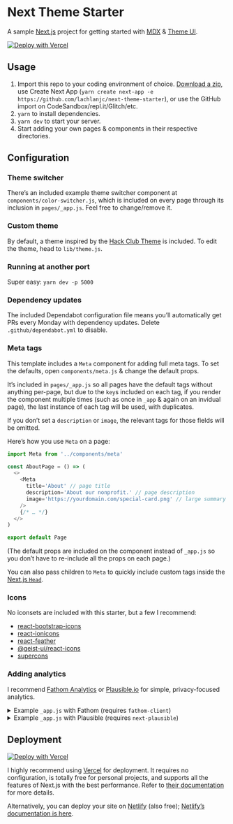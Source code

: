 # Next Theme Starter

A sample [Next.js] project for getting started with [MDX] & [Theme UI].

[![Deploy with Vercel](https://vercel.com/button)](https://vercel.com/new/git/external?repository-url=https%3A%2F%2Fgithub.com%2Flachlanjc%2Fnext-theme-starter&repository-name=next-theme-starter)

[next.js]: https://nextjs.org
[mdx]: https://mdxjs.com
[theme ui]: https://theme-ui.com

## Usage

1. Import this repo to your coding environment of choice. [Download a zip](https://github.com/lachlanjc/next-theme-starter/archive/refs/heads/main.zip), use Create Next App (`yarn create next-app -e https://github.com/lachlanjc/next-theme-starter`), or use the GitHub import on CodeSandbox/repl.it/Glitch/etc.
2. `yarn` to install dependencies.
3. `yarn dev` to start your server.
4. Start adding your own pages & components in their respective directories.

## Configuration

### Theme switcher

There’s an included example theme switcher component at `components/color-switcher.js`,
which is included on every page through its inclusion in `pages/_app.js`.
Feel free to change/remove it.

### Custom theme

By default, a theme inspired by the [Hack Club Theme](https://theme.hackclub.com) is included.
To edit the theme, head to `lib/theme.js`.

### Running at another port

Super easy: `yarn dev -p 5000`

### Dependency updates

The included Dependabot configuration file means you’ll automatically get PRs
every Monday with dependency updates. Delete `.github/dependabot.yml` to
disable.

### Meta tags

This template includes a `Meta` component for adding full meta tags.
To set the defaults, open `components/meta.js` & change the default props.

It’s included in `pages/_app.js` so all pages have the default tags without
anything per-page, but due to the `key`s included on each tag, if you render
the component multiple times (such as once in `_app` & again on an invidual page),
the last instance of each tag will be used, with duplicates.

If you don’t set a `description` or `image`, the relevant tags for those fields
will be omitted.

Here’s how you use `Meta` on a page:

```js
import Meta from '../components/meta'

const AboutPage = () => (
  <>
    <Meta
      title='About' // page title
      description='About our nonprofit.' // page description
      image='https://yourdomain.com/special-card.png' // large summary card image URL
    />
    {/* … */}
  </>
)

export default Page
```

(The default props are included on the component instead of `_app.js` so you
don’t have to re-include all the props on each page.)

You can also pass children to `Meta` to quickly include custom tags inside the
[Next.js `Head`](https://nextjs.org/docs/api-reference/next/head).

### Icons

No iconsets are included with this starter, but a few I recommend:

- [react-bootstrap-icons](https://github.com/ismamz/react-bootstrap-icons)
- [react-ionicons](https://github.com/zamarrowski/react-ionicons)
- [react-feather](https://github.com/feathericons/react-feather)
- [@geist-ui/react-icons](https://github.com/geist-org/react-icons)
- [supercons](https://github.com/lachlanjc/supercons)

### Adding analytics

I recommend [Fathom Analytics](https://usefathom.com/ref/NXBJA2) or
[Plausible.io](https://plausible.io)
for simple, privacy-focused analytics.

<details>
<summary>Example <code>_app.js</code> with Fathom (requires <code>fathom-client</code>)</summary>

```js
import React, { useEffect } from 'react'
import { useRouter } from 'next/router'
import Head from 'next/head'

import Meta from '../components/meta'
import theme from '../lib/theme'
import { ThemeProvider } from 'theme-ui'
import * as Fathom from 'fathom-client'

const App = ({ Component, pageProps }) => {
  const router = useRouter()

  useEffect(() => {
    Fathom.load('YOURCODE', {
      includedDomains: ['YOURDOMAIN.com'],
      url: 'https://YOURSUB.YOURDOMAIN.com/script.js', // optional
    })
    const onRouteChangeComplete = () => Fathom.trackPageview()
    router.events.on('routeChangeComplete', onRouteChangeComplete)
    return () => {
      router.events.off('routeChangeComplete', onRouteChangeComplete)
    }
  }, [])

  return (
    <ThemeProvider theme={theme}>
      <Meta />
      <Component {...pageProps} />
    </ThemeProvider>
  )
}

export default App
```

</details>
<details>
<summary>Example <code>_app.js</code> with Plausible (requires <code>next-plausible</code>)</summary>

```js
import * as React from 'react'
import Head from 'next/head'

import PlausibleProvider from 'next-plausible'
import theme from '../lib/theme'
import { ThemeProvider } from 'theme-ui'
import Meta from '../components/meta'

const App = ({ Component, pageProps }) => {
  return (
    <PlausibleProvider domain='YOURDOMAIN.com'>
      <ThemeProvider theme={theme}>
        <Meta />
        <Component {...pageProps} />
      </ThemeProvider>
    </PlausibleProvider>
  )
}

export default App
```

</details>

## Deployment

[![Deploy with Vercel](https://vercel.com/button)](https://vercel.com/import/git?s=https%3A%2F%2Fgithub.com%2Flachlanjc%2Fnext-theme-starter&repo-name=next-theme-project)

I highly recommend using [Vercel](https://vercel.com) for deployment. It requires no
configuration, is totally free for personal projects, and supports all the features
of Next.js with the best performance. Refer to [their documentation](https://vercel.com/docs#deploy-an-existing-project)
for more details.

Alternatively, you can deploy your site on [Netlify](https://netlify.com) (also free); [Netlify’s documentation is here](https://docs.netlify.com/configure-builds/common-configurations/next-js/).
